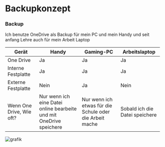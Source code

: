 # Backupkonzept
### Backup
Ich benutze OneDrive als Backup für mein PC und mein Handy und seit anfang Lehre auch für mein Arbeit Laptop
<table>
  <thead>
    <tr>
      <th>Gerät</th>
      <th>Handy</th>
      <th>Gaming-PC</th>
      <th>Arbeitslaptop</th>
    </tr>
  </thead>
  <tbody>
    <tr>
      <td>One Drive</td>
      <td>Ja</td>
      <td>Ja</td>
      <td>Ja</td>
    </tr>
    <tr>
      <td>Interne Festplatte</td>
      <td>Ja</td>
      <td>Ja</td>
      <td>Ja</td>
    </tr>
    <tr>
      <td>Externe Festplatte</td>
      <td>Nein</td>
      <td>Ja</td>
      <td>Nein</td>
    </tr>
    <tr>
      <td>Wenn One Drive, Wie oft?</td>
      <td>Nur wenn ich eine Datei online bearbeite und mit OneDrive speichere</td>
      <td>Nur wenn ich etwas für die Schule oder die Arbeit mache</td>
      <td>Sobald ich die Datei speichere</td>
    </tr>
  </tbody>
</table>

![grafik](https://user-images.githubusercontent.com/84330170/150995696-d9f6475b-d1a5-4655-9309-689001a29612.png)
